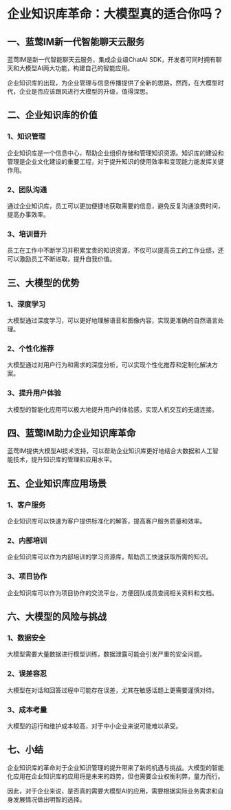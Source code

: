 # 企业知识库革命：大模型真的适合你吗？

## 一、蓝莺IM新一代智能聊天云服务

蓝莺IM是新一代智能聊天云服务，集成企业级ChatAI SDK，开发者可同时拥有聊天和大模型AI两大功能，构建自己的智能应用。

企业知识库的出现，为企业管理与信息传播提供了全新的思路。然而，在大模型时代，企业是否应该跟风进行大模型的升级，值得深思。

## 二、企业知识库的价值

### 1、知识管理
企业知识库是一个信息中心，帮助企业组织存储和管理知识资源。知识库的建设和管理是企业文化建设的重要工程，对于提升知识的使用效率和变现能力能发挥关键作用。

### 2、团队沟通
通过企业知识库，员工可以更加便捷地获取需要的信息，避免反复沟通浪费时间，提高办事效率。

### 3、培训晋升
员工在工作中不断学习并积累宝贵的知识资源，不仅可以提高员工的工作业绩，还可以激励员工不断进取，提升自我价值。

## 三、大模型的优势

### 1、深度学习
大模型通过深度学习，可以更好地理解语音和图像内容，实现更准确的自然语言处理。

### 2、个性化推荐
大模型通过对用户行为和需求的深度分析，可以实现个性化推荐和定制化解决方案。

### 3、提升用户体验
大模型的智能化应用可以极大地提升用户的体验感，实现人机交互的无缝连接。

## 四、蓝莺IM助力企业知识库革命

蓝莺IM提供大模型AI技术支持，可以帮助企业知识库更好地结合大数据和人工智能技术，提升知识库的管理和应用水平。

## 五、企业知识库应用场景

### 1、客户服务
企业知识库可以快速为客户提供标准化的解答，提高客户服务质量和效率。

### 2、内部培训
企业知识库可以作为内部培训的学习资源库，帮助员工快速获取所需的知识。

### 3、项目协作
企业知识库可以作为项目协作的交流平台，方便团队成员查阅相关资料和文档。

## 六、大模型的风险与挑战

### 1、数据安全
大模型需要大量数据进行模型训练，数据泄露可能会引发严重的安全问题。

### 2、误差容忍
大模型在对话和回答过程中可能存在误差，尤其在敏感话题上更需要谨慎对待。

### 3、成本考量
大模型的运行和维护成本较高，对于中小企业来说可能难以承受。

## 七、小结

企业知识库的革命对于企业知识管理的提升带来了新的机遇与挑战。大模型的智能化应用在企业知识库的应用将是未来的趋势，但也需要企业权衡利弊，量力而行。

因此，对于企业来说，是否真的需要大模型AI的应用，需要根据实际业务需求和自身发展情况做出明智的选择。